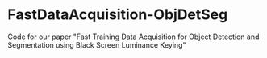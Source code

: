 # FastDataAcquisition-ObjDetSeg
Code for our paper "Fast Training Data Acquisition for Object Detection and Segmentation using Black Screen Luminance Keying"

